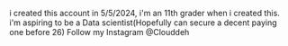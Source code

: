 i created this account in 5/5/2024, i'm an 11th grader when i created this.
i'm aspiring to be a Data scientist(Hopefully can secure a decent paying one before 26)
Follow my Instagram @Clouddeh
